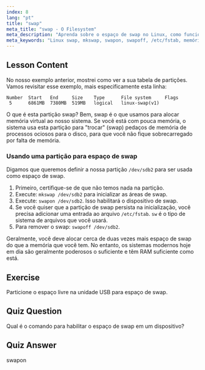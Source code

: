 ```yaml
---
index: 8
lang: "pt"
title: "swap"
meta_title: "swap - O Filesystem"
meta_description: "Aprenda sobre o espaço de swap no Linux, como funciona e como criar e gerenciar partições de swap. Otimize o uso da memória do seu sistema com este guia!"
meta_keywords: "Linux swap, mkswap, swapon, swapoff, /etc/fstab, memória virtual, iniciante em Linux, tutorial de Linux"
---
```


## Lesson Content

No nosso exemplo anterior, mostrei como ver a sua tabela de partições. Vamos revisitar esse exemplo, mais especificamente esta linha:

```
Number  Start   End     Size    Type      File system     Flags
 5      6861MB  7380MB  519MB   logical   linux-swap(v1)
```

O que é esta partição swap? Bem, swap é o que usamos para alocar memória virtual ao nosso sistema. Se você está com pouca memória, o sistema usa esta partição para "trocar" (swap) pedaços de memória de processos ociosos para o disco, para que você não fique sobrecarregado por falta de memória.

### Usando uma partição para espaço de swap

Digamos que queremos definir a nossa partição `/dev/sdb2` para ser usada como espaço de swap.

1. Primeiro, certifique-se de que não temos nada na partição.
2. Execute: `mkswap /dev/sdb2` para inicializar as áreas de swap.
3. Execute: `swapon /dev/sdb2`. Isso habilitará o dispositivo de swap.
4. Se você quiser que a partição de swap persista na inicialização, você precisa adicionar uma entrada ao arquivo `/etc/fstab`. `sw` é o tipo de sistema de arquivos que você usará.
5. Para remover o swap: `swapoff /dev/sdb2`.

Geralmente, você deve alocar cerca de duas vezes mais espaço de swap do que a memória que você tem. No entanto, os sistemas modernos hoje em dia são geralmente poderosos o suficiente e têm RAM suficiente como está.

## Exercise

Particione o espaço livre na unidade USB para espaço de swap.

## Quiz Question

Qual é o comando para habilitar o espaço de swap em um dispositivo?

## Quiz Answer

swapon
